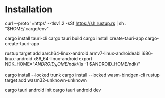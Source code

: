 # Installation
curl --proto '=https' --tlsv1.2 -sSf https://sh.rustup.rs | sh
. "$HOME/.cargo/env"

cargo install tauri-cli
cargo tauri build
cargo install create-tauri-app
cargo-create-tauri-app

rustup target add aarch64-linux-android armv7-linux-androideabi i686-linux-android x86_64-linux-android
export NDK_HOME="$ANDROID_HOME/ndk/$(ls -1 $ANDROID_HOME/ndk)"

cargo install --locked trunk
cargo install --locked wasm-bindgen-cli
rustup target add wasm32-unknown-unknown

cargo tauri android init
cargo tauri android dev